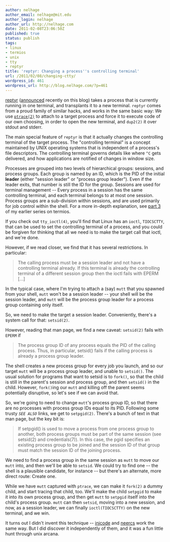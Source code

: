 ```yaml
---
author: nelhage
author_email: nelhage@mit.edu
author_login: nelhage
author_url: http://nelhage.com
date: 2011-02-08T23:06:50Z
published: true
status: publish
tags:
- linux
- termios
- unix
- tty
- reptyr
title: 'reptyr: Changing a process''s controlling terminal'
url: /2011/02/08/changing-ctty/
wordpress_id: 461
wordpress_url: http://blog.nelhage.com/?p=461
---
```


[reptyr][reptyr] ([announced][announce] recently on this blog) takes a
process that is currently running in one terminal, and transplants it
to a new terminal. `reptyr` comes from a proud family of similar
hacks, and works in the same basic way: We use [`ptrace(2)`][ptrace]
to attach to a target process and force it to execute code of our own
choosing, in order to open the new terminal, and `dup2(2)` it over
stdout and stderr.

The main special feature of `reptyr` is that it actually changes the
controlling terminal of the target process. The "controlling terminal"
is a concept maintained by UNIX operating systems that is independent
of a process's file descriptors. The controlling terminal governs
details like where `^C` gets delivered, and how applications are
notified of changes in window size.

Processes are grouped into two levels of hierarchical groups:
sessions, and process groups. Each group is named by an ID, which is
the PID of the initial **leader** (either "session leader" or "process
group leader"). Even if the leader exits, that number is still the ID
for the group. Sessions are used for terminal management -- Every
process in a session has the same controlling terminal, and each
terminal belongs to at most one session. Process groups are a
sub-division within sessions, and are used primarily for job control
within the shell. For a more in-depth explanation, see [part
3][termios] of my earlier series on termios.

If you check out `tty_ioctl(4)`, you'll find that Linux has an
`ioctl`, `TIOCSCTTY`, that can be used to set the controlling terminal
of a process, and you could be forgiven for thinking that all we need
is to make the target call that ioctl, and we're done.

However, if we read closer, we find that it has several
restrictions. In particular:

> The calling process must be a session leader and not have a
> controlling terminal already.  If this terminal is already the
> controlling terminal of a different session group then the ioctl fails
> with EPERM […]

In the typical case, where I'm trying to attach a (say) `mutt` that
you spawned from your shell, `mutt` won't be a session leader -- your
shell will be the session leader, and `mutt` will be the process group
leader for a process group containing only itself.

So, we need to make the target a session leader. Conveniently, there's
a system call for that: `setsid(2)`.

However, reading that man page, we find a new caveat: `setsid(2)`
fails with `EPERM` if

> The process group ID of any process equals the PID of the calling
> process.  Thus, in particular, setsid() fails if the calling process
> is already a process group leader.

The shell creates a new process group for every job you launch, and so
our target `mutt` will be a process group leader, and unable to
`setsid()`. The usual solution for programs that want to setsid is to
`fork()`, so that the child is still in the parent's session and
process group, and then `setsid()` in the child. However, `fork()`ing
our `mutt` and killing off the parent seems potentially disruptive, so
let's see if we can avoid that.

So, we're going to need to change `mutt`'s process group ID, so that
there are no processes with process group IDs equal to its
PID. Following some trusty *`SEE ALSO`* links, we get to
`setpgid(2)`. There's a bunch of text in that man page, but the key
bit is:

> If setpgid() is used to move a process from one process group to
> another, both process groups must be part of the same session (see
> setsid(2) and credentials(7)).  In this case, the pgid specifies an
> existing process group to be joined and the session ID of that group
> must match the session ID of the joining process.

We need to find a process group in the same session as `mutt` to move
our `mutt` into, and then we'll be able to `setsid`. We could try to
find one -- the shell is a plausible candidate, for instance -- but
there's an alternate, more direct route: Create one.

While we have `mutt` captured with `ptrace`, we can make it `fork(2)`
a dummy child, and start tracing that child, too. We'll make the child
`setpgid` to make it into its own process group, and then get `mutt`
to `setpgid` itself into the child's process group. `mutt` can then
`setsid`, moving into a new session, and now, as a session leader, we
can finally `ioctl(TIOCSCTTY)` on the new terminal, and we win.

It turns out I didn't invent this technique -- [injcode][injcode] and
[neercs][neercs] work the same way. But I did discover it
independently of them, and it was a fun little hunt through unix
arcana.

[reptyr]: https://github.com/nelhage/reptyr
[announce]: http://blog.nelhage.com/2011/01/reptyr-attach-a-running-process-to-a-new-terminal/
[ptrace]: http://linux.die.net/man/2/ptrace
[retty]: http://pasky.or.cz/~pasky/dev/retty/
[termios]: http://blog.nelhage.com/2010/01/a-brief-introduction-to-termios-signaling-and-job-control/
[injcode]: http://blog.habets.pp.se/2009/03/Moving-a-process-to-another-terminal
[neercs]: http://caca.zoy.org/wiki/neercs
